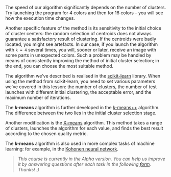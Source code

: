 The speed of our algorithm significantly depends on the number of clusters. Try launching the program for 4 colors and then for 16 colors – you will see how the execution time changes.

Another specific feature of the method is its sensitivity to the initial choice of cluster centers: the random selection of centroids does not always guarantee a satisfactory result of clustering. If the centroids were badly located, you might see artefacts. In our case, if you launch the algorithm with `k = 4` several times, you will, sooner or later, receive an image with some parts in unexpected colors. Such a problem may be handled by means of consistently improving the method of initial cluster selection; in the end, you can choose the most suitable method.


The algorithm we've described is realised in the [scikit-learn](https://scikit-learn.org/stable/modules/generated/sklearn.cluster.KMeans.html) library. When using the method from scikit-learn, you need to set various parameters we've covered in this lesson: the number of clusters, the number of test launches with different initial clustering, the acceptable error, and the maximum number of iterations.

The **k-means** algorithm is further developed in the [k-means++](https://ru.wikipedia.org/wiki/K-means%2B%2B) algorithm. The difference between the two lies in the initial cluster selection stage.

Another modification is the [X-means](https://en.wikipedia.org/wiki/Determining_the_number_of_clusters_in_a_data_set#:~:text=In%20statistics%20and%20data%20mining,criterion%20(BIC)%20is%20reached) algorithm. This method takes a range of clusters, launches the algorithm for each value, and finds the best result according to the chosen quality metric.

The **k-means** algorithm is also used in more complex tasks of machine learning: for example, in the [Kohonen neural network](http://www.machinelearning.ru/wiki/index.php?title=%D0%9D%D0%B5%D0%B9%D1%80%D0%BE%D0%BD%D0%BD%D0%B0%D1%8F_%D1%81%D0%B5%D1%82%D1%8C_%D0%9A%D0%BE%D1%85%D0%BE%D0%BD%D0%B5%D0%BD%D0%B0).


> <i>This course is currently in the Alpha version. You can help us improve it by answering questions after each task in the following
> <a href="https://docs.google.com/forms/d/e/1FAIpQLSfQxVgSmjAXNyxqoF5O4XxXSYWvHv2UcLsqfyt0MtE6u9820A/viewform?usp=sf_link">form</a>.
> Thanks! :) </i>